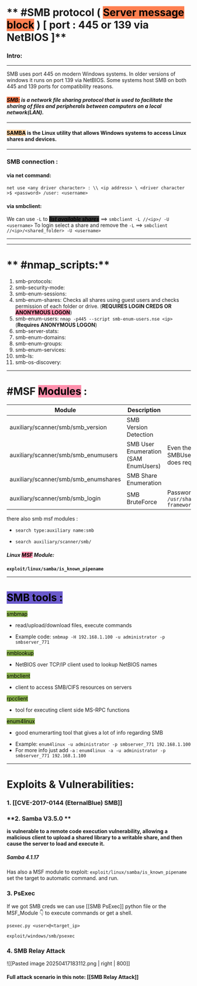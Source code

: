 # ** #SMB protocol ( <mark style="background: #FF7F50;">Server message block</mark> ) [ port : 445 or 139 via NetBIOS ]**

### **Intro:**
---
SMB uses port 445 on modern Windows systems. In older versions of windows it runs on port 139 via NetBIOS. Some systems host SMB on both 445 and 139 ports for compatibility reasons.
#### ***<mark style="background: #FF7F50;">SMB:</mark> is a network file sharing protocol that is used to facilitate the sharing of files and peripherals between computers on a local network(LAN).***

---

#### **<mark style="background: #FFB86CA6;">SAMBA</mark> is the Linux utility that allows Windows systems to access Linux shares and devices.**


  
---
### **SMB connection :**
#### via net command: 
`net use <any driver character> : \\ <ip address> \ <driver character >$ <password> /user: <username>`
#### via smbclient:
We can use `-L`  to ***<mark style="background: #3B3B3B;">list available shares</mark>*** ==>  `smbclient -L //<ip>/ -U <username>` 
To login select a share and remove the `-L` ==> `smbclient //<ip>/<shared_folder> -U <username>`


---


---

# ** #nmap_scripts:**

1. smb-protocols:
2. smb-security-mode:
3.  smb-enum-sessions:
4. smb-enum-shares:  Checks all shares using guest users and checks permission of each folder or drive. (**REQUIRES LOGIN CREDS OR <mark style="background: #FF5582A6;">ANONYMOUS LOGON</mark>**)
5. smb-enum-users: `nmap -p445 --script smb-enum-users.nse <ip>` (**Requires ANONYMOUS LOGON**)
6. smb-server-stats: 
7. smb-enum-domains:
8. smb-enum-groups:
9. smb-enum-services:
10. smb-ls:
11. smb-os-discovery:

---

# **#MSF <mark style="background: #FF5582A6;">Modules</mark> :**

| Module                               | Description                          | Other information                                                                                         |
| ------------------------------------ | ------------------------------------ | --------------------------------------------------------------------------------------------------------- |
| auxiliary/scanner/smb/smb_version    | SMB Version Detection                |                                                                                                           |
| auxiliary/scanner/smb/smb_enumusers  | SMB User Enumeration (SAM EnumUsers) | Even the module doesn't Requires an SMBUser & SMBPass but the Target machine does require so...           |
| auxiliary/scanner/smb/smb_enumshares | SMB Share Enumeration                |                                                                                                           |
| auxiliary/scanner/smb/smb_login      | SMB BruteForce                       | Password list location: `set PASS_FILE /usr/share/metasploit-framework/data/wordlists/unix_passwords.txt` |


there also smb msf modules :
- `search type:auxiliary name:smb`
* `search auxiliary/scanner/smb/`


##### Linux <mark style="background: #FF5582A6;">MSF</mark> Module:
**`exploit/linux/samba/is_known_pipename`**

---

# <mark style="background: #6A5ACD;">**SMB tools :**</mark>

<mark style="background: #88B04B;">smbmap</mark>

* read/upload/download files, execute commands
- Example code: `smbmap -H 192.168.1.100 -u administrator -p smbserver_771`

<mark style="background: #88B04B;">nmblookup</mark>

* NetBIOS over TCP/IP client used to lookup NetBIOS names

<mark style="background: #88B04B;">smbclient</mark>

* client to access SMB/CIFS resources on servers

<mark style="background: #88B04B;">rpcclient</mark>

* tool for executing client side MS-RPC functions

<mark style="background: #88B04B;">enum4linux</mark>

* good enumerarting tool that gives a lot of info regarding SMB
- Example: `enum4linux -u administrator -p smbserver_771 192.168.1.100`
- For more info just add `-a` : `enum4linux -a -u administrator -p smbserver_771 192.168.1.100` 

---

# **Exploits & Vulnerabilities:**

### **1. [[CVE-2017-0144 (EternalBlue) SMB]]**

### **2. Samba V3.5.0 **
**is vulnerable to a remote code execution vulnerability, allowing a malicious client to upload a shared library to a writable share, and then cause the server to load and execute it.**

##### **Samba 4.1.17**
Has also a MSF module to exploit: `exploit/linux/samba/is_known_pipename`
set the target to automatic command.
and run.

### **3. PsExec**
If we got SMB creds we can use [[SMB PsExec]] python file or the MSF_Module 👇 to execute commands or get a shell.

	psexec.py <user>@<target_ip> 

	exploit/windows/smb/psexec


### **4. SMB Relay Attack**  

![[Pasted image 20250417183112.png | right | 800]]

#### **Full attack scenario in this note: [[SMB Relay Attack]]**





